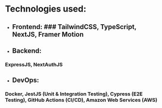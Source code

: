  # Technologies used:
 - ## Frontend: ### TailwindCSS, TypeScript, NextJS, Framer Motion 
 - ## Backend: 
 ### ExpressJS, NextAuthJS
 - ## DevOps: 
 ### Docker, JestJS (Unit & Integration Testing), Cypress (E2E Testing), GitHub Actions (CI/CD), Amazon Web Services (AWS)
